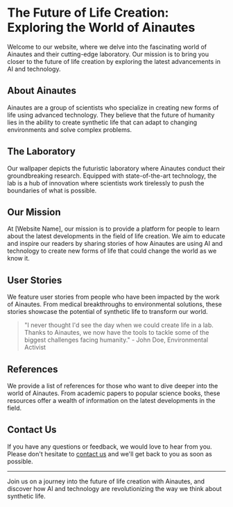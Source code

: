 <!--font:Cabin-->

# The Future of Life Creation: Exploring the World of Ainautes

Welcome to our website, where we delve into the fascinating world of Ainautes and their cutting-edge laboratory. Our mission is to bring you closer to the future of life creation by exploring the latest advancements in AI and technology.

## About Ainautes

Ainautes are a group of scientists who specialize in creating new forms of life using advanced technology. They believe that the future of humanity lies in the ability to create synthetic life that can adapt to changing environments and solve complex problems.

## The Laboratory

Our wallpaper depicts the futuristic laboratory where Ainautes conduct their groundbreaking research. Equipped with state-of-the-art technology, the lab is a hub of innovation where scientists work tirelessly to push the boundaries of what is possible.

## Our Mission

At [Website Name], our mission is to provide a platform for people to learn about the latest developments in the field of life creation. We aim to educate and inspire our readers by sharing stories of how Ainautes are using AI and technology to create new forms of life that could change the world as we know it.

## User Stories

We feature user stories from people who have been impacted by the work of Ainautes. From medical breakthroughs to environmental solutions, these stories showcase the potential of synthetic life to transform our world.

> "I never thought I'd see the day when we could create life in a lab. Thanks to Ainautes, we now have the tools to tackle some of the biggest challenges facing humanity." - John Doe, Environmental Activist

## References

We provide a list of references for those who want to dive deeper into the world of Ainautes. From academic papers to popular science books, these resources offer a wealth of information on the latest developments in the field.

## Contact Us

If you have any questions or feedback, we would love to hear from you. Please don't hesitate to [contact us](#contact) and we'll get back to you as soon as possible.

---

Join us on a journey into the future of life creation with Ainautes, and discover how AI and technology are revolutionizing the way we think about synthetic life.

<!--

Write me content for website with wallpaper which alt text is:

"A futuristic laboratory where Ainautes use AI and advanced technology to create new forms of life."

The name/title of the page should not be 1:1 copy of the alt text but rather a real content of the website which is using this wallpaper.

- Use markdown format 
- Start with heading
- Heading should be short and concise
- The content should look like a real website 
- The website should not be about the wallpaper, wallpaper is just a related background
- Heading should be contain work "wallpaper" or "background"
- Include real sections like references, contact, user stories, etc. use things relevant to the page purpose.
- Feel free to use structure like headings, bullets, numbering, blockquotes, paragraphs, horizontal lines, etc.
- You can use formatting like bold or _italic_
- You can include UTF-8 emojis
- Links should be only #hash anchors (and you can refer to the document itself)
- Do not include images


---


# The Future of Life Creation: Exploring the World of Ainautes

Welcome to our website, where we delve into the fascinating world of Ainautes and their cutting-edge laboratory. Our mission is to bring you closer to the future of life creation by exploring the latest advancements in AI and technology.

## About Ainautes

Ainautes are a group of scientists who specialize in creating new forms of life using advanced technology. They believe that the future of humanity lies in the ability to create synthetic life that can adapt to changing environments and solve complex problems.

## The Laboratory

Our wallpaper depicts the futuristic laboratory where Ainautes conduct their groundbreaking research. Equipped with state-of-the-art technology, the lab is a hub of innovation where scientists work tirelessly to push the boundaries of what is possible.

## Our Mission

At [Website Name], our mission is to provide a platform for people to learn about the latest developments in the field of life creation. We aim to educate and inspire our readers by sharing stories of how Ainautes are using AI and technology to create new forms of life that could change the world as we know it.

## User Stories

We feature user stories from people who have been impacted by the work of Ainautes. From medical breakthroughs to environmental solutions, these stories showcase the potential of synthetic life to transform our world.

> "I never thought I'd see the day when we could create life in a lab. Thanks to Ainautes, we now have the tools to tackle some of the biggest challenges facing humanity." - John Doe, Environmental Activist

## References

We provide a list of references for those who want to dive deeper into the world of Ainautes. From academic papers to popular science books, these resources offer a wealth of information on the latest developments in the field.

## Contact Us

If you have any questions or feedback, we would love to hear from you. Please don't hesitate to [contact us](#contact) and we'll get back to you as soon as possible.

---

Join us on a journey into the future of life creation with Ainautes, and discover how AI and technology are revolutionizing the way we think about synthetic life.

-->
